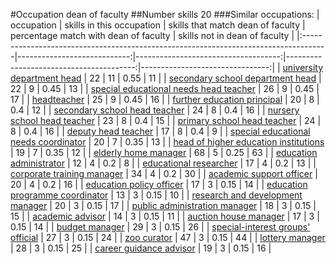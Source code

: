 #Occupation dean of faculty
##Number skills 20
###Similar occupations:
| occupation                                                                          |   skills in this occupation |   skills that match dean of faculty |   percentage match with dean of faculty |   skills not in dean of faculty |
|:------------------------------------------------------------------------------------|----------------------------:|------------------------------------:|----------------------------------------:|--------------------------------:|
| [university department head](university_department_head.md)                         |                          22 |                                  11 |                                    0.55 |                              11 |
| [secondary school department head](secondary_school_department_head.md)             |                          22 |                                   9 |                                    0.45 |                              13 |
| [special educational needs head teacher](special_educational_needs_head_teacher.md) |                          26 |                                   9 |                                    0.45 |                              17 |
| [headteacher](headteacher.md)                                                       |                          25 |                                   9 |                                    0.45 |                              16 |
| [further education principal](further_education_principal.md)                       |                          20 |                                   8 |                                    0.4  |                              12 |
| [secondary school head teacher](secondary_school_head_teacher.md)                   |                          24 |                                   8 |                                    0.4  |                              16 |
| [nursery school head teacher](nursery_school_head_teacher.md)                       |                          23 |                                   8 |                                    0.4  |                              15 |
| [primary school head teacher](primary_school_head_teacher.md)                       |                          24 |                                   8 |                                    0.4  |                              16 |
| [deputy head teacher](deputy_head_teacher.md)                                       |                          17 |                                   8 |                                    0.4  |                               9 |
| [special educational needs coordinator](special_educational_needs_coordinator.md)   |                          20 |                                   7 |                                    0.35 |                              13 |
| [head of higher education institutions](head_of_higher_education_institutions.md)   |                          19 |                                   7 |                                    0.35 |                              12 |
| [elderly home manager](elderly_home_manager.md)                                     |                          68 |                                   5 |                                    0.25 |                              63 |
| [education administrator](education_administrator.md)                               |                          12 |                                   4 |                                    0.2  |                               8 |
| [educational researcher](educational_researcher.md)                                 |                          17 |                                   4 |                                    0.2  |                              13 |
| [corporate training manager](corporate_training_manager.md)                         |                          34 |                                   4 |                                    0.2  |                              30 |
| [academic support officer](academic_support_officer.md)                             |                          20 |                                   4 |                                    0.2  |                              16 |
| [education policy officer](education_policy_officer.md)                             |                          17 |                                   3 |                                    0.15 |                              14 |
| [education programme coordinator](education_programme_coordinator.md)               |                          13 |                                   3 |                                    0.15 |                              10 |
| [research and development manager](research_and_development_manager.md)             |                          20 |                                   3 |                                    0.15 |                              17 |
| [public administration manager](public_administration_manager.md)                   |                          18 |                                   3 |                                    0.15 |                              15 |
| [academic advisor](academic_advisor.md)                                             |                          14 |                                   3 |                                    0.15 |                              11 |
| [auction house manager](auction_house_manager.md)                                   |                          17 |                                   3 |                                    0.15 |                              14 |
| [budget manager](budget_manager.md)                                                 |                          29 |                                   3 |                                    0.15 |                              26 |
| [special-interest groups' official](special-interest_groups'_official.md)           |                          27 |                                   3 |                                    0.15 |                              24 |
| [zoo curator](zoo_curator.md)                                                       |                          47 |                                   3 |                                    0.15 |                              44 |
| [lottery manager](lottery_manager.md)                                               |                          28 |                                   3 |                                    0.15 |                              25 |
| [career guidance advisor](career_guidance_advisor.md)                               |                          19 |                                   3 |                                    0.15 |                              16 |
